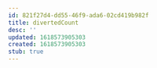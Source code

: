 ```yaml
---
id: 821f27d4-dd55-46f9-ada6-02cd419b982f
title: divertedCount
desc: ''
updated: 1618573905303
created: 1618573905303
stub: true
---
```



